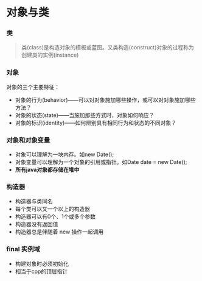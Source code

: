 # 对象与类

### 类
>类(class)是构造对象的模板或蓝图。又类构造(construct)对象的过程称为创建类的实例(instance)

### 对象
对象的三个主要特征：

- 对象的行为(behavior)——可以对对象施加哪些操作，或可以对对象施加哪些方法？
- 对象的状态(state)——当施加那些方式时，对象如何响应？
- 对象的标识(identity)——如何辨别具有相同行为和状态的不同对象？

### 对象和对象变量
- 对象可以理解为一块内存。如new Date();
- 对象变量可以理解为一个对象的引用或指针。如Date date = new Date();
- **所有java对象都存储在堆中**

### 构造器
- 构造器与类同名
- 每个类可以又一个以上的构造器
- 构造器可以有0个、1个或多个参数
- 构造器没有返回值
- 构造器总是伴随着 new 操作一起调用

### final 实例域
- 构建对象时必须初始化
- 相当于cpp的顶层指针